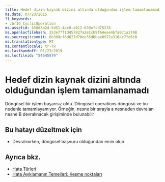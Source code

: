 ```yaml
---
title: Hedef dizin kaynak dizini altında olduğundan işlem tamamlanamadı
ms.date: 07/20/2015
f1_keywords:
- vbrIO_CyclicOperation
ms.assetid: 850d3a24-5d51-4ac8-a912-630efcd75278
ms.openlocfilehash: 253e7ff1d457827a2e1cb9f64eae4bfa971a3798
ms.sourcegitcommit: 6b308cf6d627d78ee36dbbae8972a310ac7fd6c8
ms.translationtype: MT
ms.contentlocale: tr-TR
ms.lasthandoff: 01/23/2019
ms.locfileid: "54645879"
---
```

# <a name="could-not-complete-operation-since-target-directory-is-under-source-directory"></a>Hedef dizin kaynak dizini altında olduğundan işlem tamamlanamadı
Döngüsel bir işlem başarısız oldu. Döngüsel operations döngüsü ve bu nedenle tamamlayamıyor. Örneğin, nesne bir sırayla a nesneden devralan nesne B devralınacak girişiminde bulunabilir  
  
## <a name="to-correct-this-error"></a>Bu hatayı düzeltmek için  
  
-   Devralınırken, döngüsel başvuru olduğundan emin olun.  
  
## <a name="see-also"></a>Ayrıca bkz.
- [Hata Türleri](../../visual-basic/programming-guide/language-features/error-types.md)
- [Hata Ayıklamanın Temelleri: Kesme noktaları](https://msdn.microsoft.com/library/752a02c2-0ac7-4c8b-aa1b-4b2b3b21152e)
